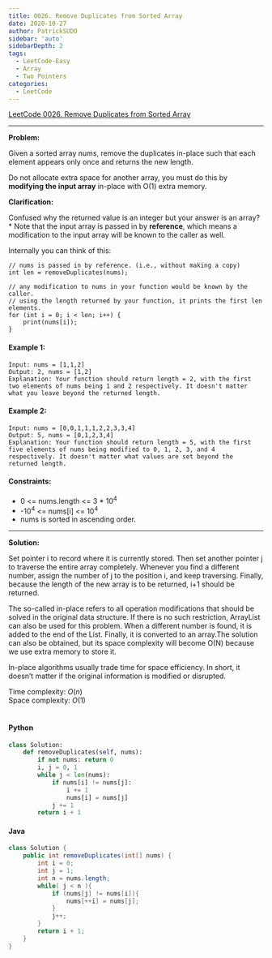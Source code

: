 ```yaml
---
title: 0026. Remove Duplicates from Sorted Array
date: 2020-10-27
author: PatrickSUDO
sidebar: 'auto'
sidebarDepth: 2
tags: 
  - LeetCode-Easy
  - Array
  - Two Pointers
categories:
  - LeetCode
---
```

[LeetCode 0026. Remove Duplicates from Sorted Array](https://leetcode.com/problems/remove-duplicates-from-sorted-array/)

---
**Problem:** <br/>

Given a sorted array nums, remove the duplicates in-place such that each element appears only once and returns the new length.

Do not allocate extra space for another array, you must do this by **modifying the input array** in-place with O(1) extra memory.

**Clarification:**

Confused why the returned value is an integer but your answer is an array?
*
Note that the input array is passed in by **reference**, which means a modification to the input array will be known to the caller as well.

Internally you can think of this:

    // nums is passed in by reference. (i.e., without making a copy)
    int len = removeDuplicates(nums);

    // any modification to nums in your function would be known by the caller.
    // using the length returned by your function, it prints the first len elements.
    for (int i = 0; i < len; i++) {
        print(nums[i]);
    }

#### Example 1:

    Input: nums = [1,1,2]
    Output: 2, nums = [1,2]
    Explanation: Your function should return length = 2, with the first two elements of nums being 1 and 2 respectively. It doesn't matter what you leave beyond the returned length.

#### Example 2:

    Input: nums = [0,0,1,1,1,2,2,3,3,4]
    Output: 5, nums = [0,1,2,3,4]
    Explanation: Your function should return length = 5, with the first five elements of nums being modified to 0, 1, 2, 3, and 4 respectively. It doesn't matter what values are set beyond the returned length.

#### Constraints:
- 0 <= nums.length <= 3 * 10<sup>4</sup>
- -10<sup>4</sup> <= nums[i] <= 10<sup>4</sup>
- nums is sorted in ascending order.


---
**Solution:** <br/>

Set pointer i to record where it is currently stored. Then set another pointer j to traverse the entire array completely. Whenever you find a different number, assign the number of j to the position i, and keep traversing. Finally, because the length of the new array is to be returned, i+1 should be returned.  

The so-called in-place refers to all operation modifications that should be solved in the original data structure. If there is no such restriction, ArrayList can also be used for this problem. When a different number is found, it is added to the end of the List. Finally, it is converted to an array.The solution can also be obtained, but its space complexity will become O(N) because we use extra memory to store it.

In-place algorithms usually trade time for space efficiency.
In short, it doesn’t matter if the original information is modified or disrupted.


Time complexity: $O(n)$ </br>
Space complexity: $O(1)$
</br>
</br>

#### Python
```python
class Solution:
    def removeDuplicates(self, nums):
        if not nums: return 0
        i, j = 0, 1
        while j < len(nums):
            if nums[i] != nums[j]:
                i += 1
                nums[i] = nums[j]
            j += 1
        return i + 1
```
#### Java
```java
class Solution {
    public int removeDuplicates(int[] nums) {
        int i = 0;
        int j = 1;
        int n = nums.length;
        while( j < n ){
            if (nums[j] != nums[i]){
                nums[++i] = nums[j];
            }
            j++;
        }
        return i + 1;
    }
}
```
<Disqus shortname="patricksudo" />